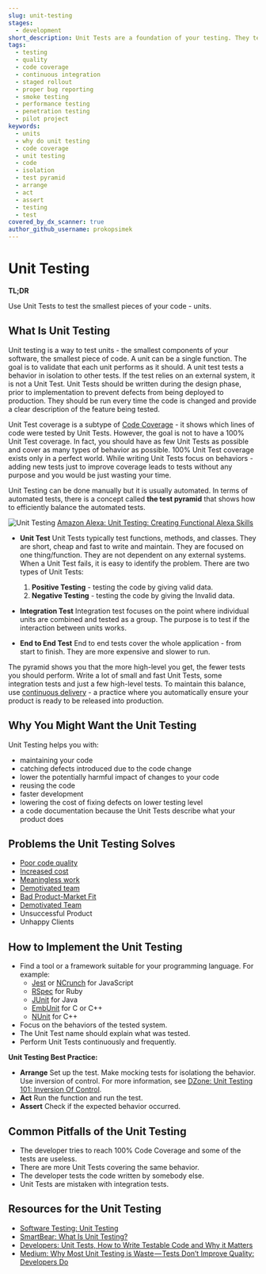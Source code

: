 ```yaml
---
slug: unit-testing
stages:
  - development
short_description: Unit Tests are a foundation of your testing. They test the smallest pieces of code called units that have to be isolated from a system. Unit Tests are small, cheap and easy to maintain. The number of Unit Tests outnumbers any other types of tests.
tags:
  - testing
  - quality
  - code coverage
  - continuous integration
  - staged rollout
  - proper bug reporting
  - smoke testing
  - performance testing
  - penetration testing
  - pilot project
keywords:
  - units
  - why do unit testing
  - code coverage
  - unit testing
  - code
  - isolation
  - test pyramid
  - arrange
  - act
  - assert
  - testing
  - test
covered_by_dx_scanner: true
author_github_username: prokopsimek
---
```


# Unit Testing

**TL;DR**

Use Unit Tests to test the smallest pieces of your code - units.

## What Is Unit Testing

Unit testing is a way to test units - the smallest components of your software, the smallest piece of code. A unit can be a single function. The goal is to validate that each unit performs as it should. A unit test tests a behavior in isolation to other tests. If the test relies on an external system, it is not a Unit Test. Unit Tests should be written during the design phase, prior to implementation to prevent defects from being deployed to production. They should be run every time the code is changed and provide a clear description of the feature being tested.

Unit Test coverage is a subtype of [Code Coverage](/practices/code-coverage) - it shows which lines of code were tested by Unit Tests. However, the goal is not to have a 100% Unit Test coverage. In fact, you should have as few Unit Tests as possible and cover as many types of behavior as possible. 100% Unit Test coverage exists only in a perfect world. While writing Unit Tests focus on behaviors - adding new tests just to improve coverage leads to tests without any purpose and you would be just wasting your time.

Unit Testing can be done manually but it is usually automated. In terms of automated tests, there is a concept called **the test pyramid** that shows how to efficiently balance the automated tests.

![Unit Testing](/files/unit_testing.png)
[Amazon Alexa: Unit Testing: Creating Functional Alexa Skills](https://developer.amazon.com/it/blogs/alexa/post/35bdad3d-57c8-4623-88c6-815540697af5/unit-testing-create-functional-alexa-skills)

- **Unit Test**
   Unit Tests typically test functions, methods, and classes. They are short, cheap and fast to write and maintain. They are focused on one thing/function. They are not dependent on any external systems. When a Unit Test fails, it is easy to identify the problem.
  There are two types of Unit Tests:

  1. **Positive Testing** - testing the code by giving valid data.
  2. **Negative Testing** - testing the code by giving the Invalid data.

- **Integration Test**
   Integration test focuses on the point where individual units are combined and tested as a group. The purpose is to test if the interaction between units works.

- **End to End Test**
   End to end tests cover the whole application - from start to finish. They are more expensive and slower to run.

The pyramid shows you that the more high-level you get, the fewer tests you should perform. Write a lot of small and fast Unit Tests, some integration tests and just a few high-level tests. To maintain this balance, use [continuous delivery](/practices/automated-deployment) - a practice where you automatically ensure your product is ready to be released into production.

## Why You Might Want the Unit Testing

Unit Testing helps you with:

- maintaining your code
- catching defects introduced due to the code change
- lower the potentially harmful impact of changes to your code
- reusing the code
- faster development
- lowering the cost of fixing defects on lower testing level
- a code documentation because the Unit Tests describe what your product does

## Problems the Unit Testing Solves

- [Poor code quality](/problems/poor-code-quality)
- [Increased cost](/problems/increased-cost)
- [Meaningless work](/problems/meaningless-work)
- [Demotivated team](/problems/demotivated-team)
- [Bad Product-Market Fit](/problems/bad-product-market-fit)
- [Demotivated Team](/problems/demotivated-team)
- Unsuccessful Product
- Unhappy Clients

## How to Implement the Unit Testing

- Find a tool or a framework suitable for your programming language. For example:
  - [Jest](https://jestjs.io/) or [NCrunch](https://www.ncrunch.net/) for JavaScript
  - [RSpec](https://rspec.info/) for Ruby
  - [JUnit](https://junit.org) for Java
  - [EmbUnit](https://www.embunit.com/) for C or C++
  - [NUnit](https://nunit.org/) for C++
- Focus on the behaviors of the tested system.
- The Unit Test name should explain what was tested.
- Perform Unit Tests continuously and frequently.

**Unit Testing Best Practice:**

- **Arrange**
  Set up the test. Make mocking tests for isolationg the behavior. Use inversion of control.
  For more information, see [DZone: Unit Testing 101: Inversion Of Control](https://www.dzone.com/articles/unit-testing-101-inversion).
- **Act**
  Run the function and run the test.
- **Assert**
  Check if the expected behavior occurred.

## Common Pitfalls of the Unit Testing

- The developer tries to reach 100% Code Coverage and some of the tests are useless.
- There are more Unit Tests covering the same behavior.
- The developer tests the code written by somebody else.
- Unit Tests are mistaken with integration tests.

## Resources for the Unit Testing

- [Software Testing: Unit Testing](http://softwaretestingfundamentals.com/unit-testing/)
- [SmartBear: What Is Unit Testing?](https://smartbear.com/learn/automated-testing/what-is-unit-testing/)
- [Developers: Unit Tests, How to Write Testable Code and Why it Matters](https://www.toptal.com/qa/how-to-write-testable-code-and-why-it-matters)
- [Medium: Why Most Unit Testing is Waste — Tests Don’t Improve Quality: Developers Do](https://medium.com/pacroy/why-most-unit-testing-is-waste-tests-dont-improve-quality-developers-do-47a8584f79ab)
